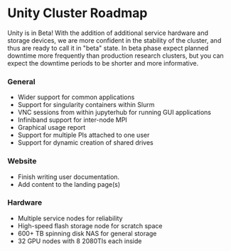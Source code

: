 # Unity Cluster Roadmap #
Unity is in Beta! With the addition of additional service hardware and storage devices, we are more confident in the stability of the cluster, and thus are ready to call it in "beta" state. In beta phase expect planned downtime more frequently than production research clusters, but you can expect the downtime periods to be shorter and more informative.

### General ###
* Wider support for common applications
* Support for singularity containers within Slurm
* VNC sessions from within jupyterhub for running GUI applications
* Infiniband support for inter-node MPI
* Graphical usage report
* Support for multiple PIs attached to one user
* Support for dynamic creation of shared drives

### Website ###
* Finish writing user documentation.
* Add content to the landing page(s)

### Hardware ###
* Multiple service nodes for reliability
* High-speed flash storage node for scratch space
* 600+ TB spinning disk NAS for general storage
* 32 GPU nodes with 8 2080TIs each inside